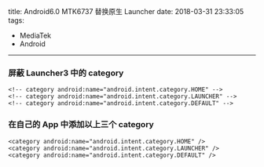 title: Android6.0 MTK6737 替换原生 Launcher
date: 2018-03-31 23:33:05
tags: 
- MediaTek
- Android

---

### 屏蔽 Launcher3 中的 category
```
<!-- category android:name="android.intent.category.HOME" -->
<!-- category android:name="android.intent.category.LAUNCHER" -->
<!-- category android:name="android.intent.category.DEFAULT" -->
```

### 在自己的 App 中添加以上三个 category
```
<category android:name="android.intent.category.HOME" />
<category android:name="android.intent.category.LAUNCHER" />
<category android:name="android.intent.category.DEFAULT" />
```
